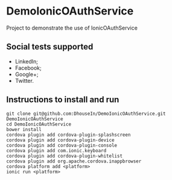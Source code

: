 # DemoIonicOAuthService
Project to demonstrate the use of IonicOAuthService

## Social tests supported

 - LinkedIn;
 - Facebook;
 - Google+;
 - Twitter.

## Instructions to install and run
    git clone git@github.com:DhouseIn/DemoIonicOAuthService.git DemoIonicOAuthService
    cd DemoIonicOAuthService
    bower install
    cordova plugin add cordova-plugin-splashscreen
    cordova plugin add cordova-plugin-device
    cordova plugin add cordova-plugin-console
    cordova plugin add com.ionic.keyboard
    cordova plugin add cordova-plugin-whitelist
    cordova plugin add org.apache.cordova.inappbrowser
    cordova platform add <platform>
    ionic run <platform>
